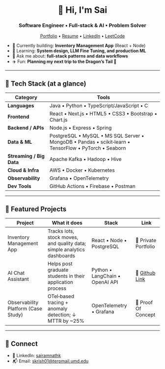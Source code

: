 
<!--
**sairam960/sairam960** is a ✨ _special_ ✨ repository because its `README.md` (this file) appears on your GitHub profile.

Here are some ideas to get you started:

- 🔭 I’m currently working on ...
- 🌱 I’m currently learning ...
- 👯 I’m looking to collaborate on ...
- 🤔 I’m looking for help with ...
- 💬 Ask me about ...
- 📫 How to reach me: ...
- 😄 Pronouns: ...
- ⚡ Fun fact: ...
-->

<!-- Profile Header -->
<h1 align="center">👋 Hi, I'm Sai</h1>
<h3 align="center">Software Engineer • Full‑stack & AI • Problem Solver</h3>

<p align="center">
  <a href="https://sairam960.github.io/portfolio-SDE">Portfolio</a> •
  <a href="https://sairam960.github.io/portfolio-SDE/resume/Sai_Krishnan_Resume.pdf">Resume</a> •
  <a href="https://www.linkedin.com/in/sairamnathk">LinkedIn</a> •
  <a href="https://leetcode.com/sairamnath">LeetCode</a>
</p>

<!-- Quick Intro -->
- 🔭 Currently building: **Inventory Management App** (React + Node)
- 🌱 Learning: **System design, LLM Fine Tuning, and production ML**
- 💬 Ask me about: **full‑stack patterns and data workflows**
- ✈️ Fun: **Planning my next trip to the Dragon’s Tail 🐉**

---

## 🧰 Tech Stack (at a glance)

| Category | Tools |
|---|---|
| **Languages** | Java • Python • TypeScript/JavaScript • C |
| **Frontend** | React • Next.js • HTML5 • CSS3 • Bootstrap • Chart.js |
| **Backend / APIs** | Node.js • Express • Spring |
| **Data & ML** | PostgreSQL • MySQL • MS SQL Server • MongoDB • Pandas • scikit‑learn • TensorFlow • PyTorch • Seaborn |
| **Streaming / Big Data** | Apache Kafka • Hadoop • Hive |
| **Cloud & Infra** | AWS • Docker • Kubernetes |
| **Observability** | Grafana • OpenTelemetry |
| **Dev Tools** | GitHub Actions • Firebase • Postman |

---

## 🚀 Featured Projects

| Project | What it does | Stack | Link |
|---|---|---|---|
| Inventory Management App | Tracks lots, stock moves, and quality data; simple analytics dashboards | React • Node • PostgreSQL | 🔗 Private Portfolio |
| AI Chat Assistant | Helps post graduate students in their application process | Python • LangChain • OpenAI API | 🔗 <a href="https://github.com/sairam960/advisor-app">Github Link</a> |
| Observability Platform (Case Study) | OTel‑based tracing + anomaly detection; ↓ MTTR by ~25% | OpenTelemetry • Grafana | 🔗 Proof Of Concept |

---

## 🤝 Connect

- 💼 LinkedIn: <a href="https://www.linkedin.com/in/sairamnathk">sairamnathk</a>  
- 📬 Email: skrish01@terpmail.umd.edu

